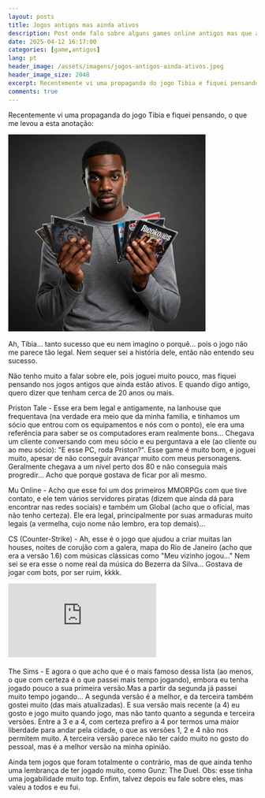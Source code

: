 ```yaml
---
layout: posts
title: Jogos antigos mas ainda ativos
description: Post onde falo sobre alguns games online antigos mas que ainda estão ativos.
date: 2025-04-12 16:17:00
categories: [game,antigos]
lang: pt
header_image: /assets/imagens/jogos-antigos-ainda-ativos.jpeg
header_image_size: 2048
excerpt: Recentemente vi uma propaganda do jogo Tibia e fiquei pensando, o que me levou a esta anotação...
comments: true
---
```


Recentemente vi uma propaganda do jogo Tibia e fiquei pensando, o que me levou a esta anotação:

<img loading='lazy' alt="Jogos antigos ainda ativos" src="/assets/imagens/jogos-antigos-ainda-ativos.jpeg" width="400" height="400">

Ah, Tibia... tanto sucesso que eu nem imagino o porquê... pois o jogo não me parece tão legal. Nem sequer sei a história dele, então não entendo seu sucesso.

Não tenho muito a falar sobre ele, pois joguei muito pouco, mas fiquei pensando nos jogos antigos que ainda estão ativos. E quando digo antigo, quero dizer que tenham cerca de 20 anos ou mais.

Priston Tale - Esse era bem legal e antigamente, na lanhouse que frequentava (na verdade era meio que da minha familia, e tinhamos um sócio que entrou com os equipamentos e nós com o ponto), ele era uma referência para saber se os computadores eram realmente bons... Chegava um cliente conversando com meu sócio e eu perguntava a ele (ao cliente ou ao meu sócio): "E esse PC, roda Priston?". Esse game é muito bom, e joguei muito, apesar de não conseguir avançar muito com meus personagens. Geralmente chegava a um nível perto dos 80 e não conseguia mais progredir... Acho que porque gostava de ficar por ali mesmo.

Mu Online - Acho que esse foi um dos primeiros MMORPGs com que tive contato, e ele tem vários servidores piratas (dizem que ainda dá para encontrar nas redes sociais) e também um Global (acho que o oficial, mas não tenho certeza). Ele era legal, principalmente por suas armaduras muito legais (a vermelha, cujo nome não lembro, era top demais)...

CS (Counter-Strike) - Ah, esse é o jogo que ajudou a criar muitas lan houses, noites de corujão com a galera, mapa do Rio de Janeiro (acho que era a versão 1.6) com músicas clássicas como "Meu vizinho jogou..." Nem sei se era esse o nome real da música do Bezerra da Silva... Gostava de jogar com bots, por ser ruim, kkkk.

<iframe src="https://www.youtube.com/embed/Lfkdny98UsE?si=YT1UudySO2x8n2_u" title="YouTube video player" frameborder="0" allow="accelerometer; autoplay; clipboard-write; encrypted-media; gyroscope; picture-in-picture; web-share" referrerpolicy="strict-origin-when-cross-origin" allowfullscreen></iframe>  
<br><br>
The Sims - E agora o que acho que é o mais famoso dessa lista (ao menos, o que com certeza é o que passei mais tempo jogando), embora eu tenha jogado pouco a sua primeira versão.Mas a partir da segunda já passei muito tempo jogando... A segunda versão é a melhor, e da terceira também gostei muito (das mais atualizadas). E sua versão mais  recente (a 4) eu gosto e jogo muito quando jogo, mas não tanto quanto a segunda e terceira versões. Entre a 3 e a 4, com certeza prefiro a 4 por termos uma maior liberdade para andar pela cidade, o que as versões 1, 2 e 4 não nos permitem muito. A terceira versão parece não ter caído muito no gosto do pessoal, mas é a melhor versão na minha opinião.

Ainda tem jogos que foram totalmente o contrário, mas de que ainda tenho uma lembrança de ter jogado muito, como Gunz: The Duel. Obs: esse tinha uma jogabilidade muito top. Enfim, talvez depois eu fale sobre eles, mas valeu a todos e eu fui.
